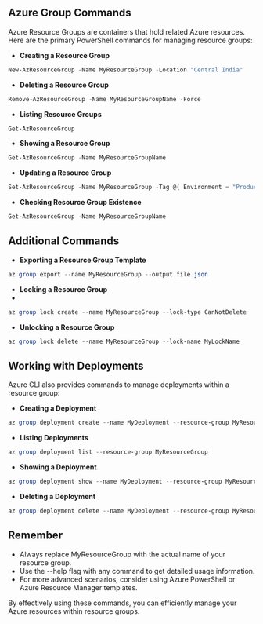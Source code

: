 ## **Azure Group Commands**

Azure Resource Groups are containers that hold related Azure resources. Here are the primary PowerShell commands for managing resource groups:

- **Creating a Resource Group**

```powershell
New-AzResourceGroup -Name MyResourceGroup -Location "Central India"
```

- **Deleting a Resource Group**

```powershell
Remove-AzResourceGroup -Name MyResourceGroupName -Force
```

- **Listing Resource Groups**

```powershell
Get-AzResourceGroup
```

- **Showing a Resource Group**

```powershell
Get-AzResourceGroup -Name MyResourceGroupName
```

- **Updating a Resource Group**

```powershell
Set-AzResourceGroup -Name MyResourceGroup -Tag @{ Environment = "Production"; Owner = "Admin" }
```

- **Checking Resource Group Existence**

```powershell
Get-AzResourceGroup -Name MyResourceGroupName
```

## **Additional Commands**

- **Exporting a Resource Group Template**

```powershell
az group export --name MyResourceGroup --output file.json
```

- **Locking a Resource Group**
- 
```powershell
az group lock create --name MyResourceGroup --lock-type CanNotDelete
```

- **Unlocking a Resource Group**

```powershell
az group lock delete --name MyResourceGroup --lock-name MyLockName
```

## **Working with Deployments**

Azure CLI also provides commands to manage deployments within a resource group:

- **Creating a Deployment**

```powershell
az group deployment create --name MyDeployment --resource-group MyResourceGroup --template-file template.json --parameters parameters.json
```

- **Listing Deployments**

```powershell
az group deployment list --resource-group MyResourceGroup
```

- **Showing a Deployment**

```powershell
az group deployment show --name MyDeployment --resource-group MyResourceGroup
```

- **Deleting a Deployment**

```powershell
az group deployment delete --name MyDeployment --resource-group MyResourceGroup
```

## **Remember**

- Always replace MyResourceGroup with the actual name of your resource group.
- Use the --help flag with any command to get detailed usage information.
- For more advanced scenarios, consider using Azure PowerShell or Azure Resource Manager templates.

By effectively using these commands, you can efficiently manage your Azure resources within resource groups.
